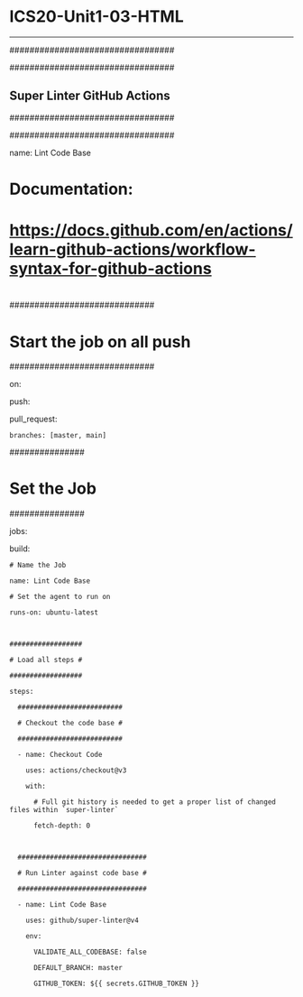 # ICS20-Unit1-03-HTML

---

#################################

#################################

## Super Linter GitHub Actions ##

#################################

#################################

name: Lint Code Base



#

# Documentation:

# https://docs.github.com/en/actions/learn-github-actions/workflow-syntax-for-github-actions

#



#############################

# Start the job on all push #

#############################

on:

  push:

  pull_request:

    branches: [master, main]



###############

# Set the Job #

###############

jobs:

  build:

    # Name the Job

    name: Lint Code Base

    # Set the agent to run on

    runs-on: ubuntu-latest



    ##################

    # Load all steps #

    ##################

    steps:

      ##########################

      # Checkout the code base #

      ##########################

      - name: Checkout Code

        uses: actions/checkout@v3

        with:

          # Full git history is needed to get a proper list of changed files within `super-linter`

          fetch-depth: 0



      ################################

      # Run Linter against code base #

      ################################

      - name: Lint Code Base

        uses: github/super-linter@v4

        env:

          VALIDATE_ALL_CODEBASE: false

          DEFAULT_BRANCH: master

          GITHUB_TOKEN: ${{ secrets.GITHUB_TOKEN }}
